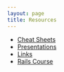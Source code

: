 ```yaml
---
layout: page
title: Resources
---
```


* [Cheat Sheets](/resources/cheat-sheets/)
* [Presentations](/resources/presentations/)
* [Links](/resources/links/)
* [Rails Course](/resources/course/)
